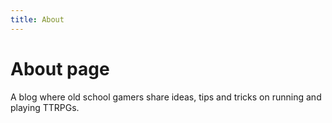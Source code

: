 ```yaml
---
title: About
---
```


# About page

A blog where old school gamers share ideas, tips and tricks on running and playing TTRPGs.
